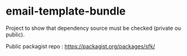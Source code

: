 # email-template-bundle

Project to show that dependency source must be checked (private ou public).

Public packagist repo :  https://packagist.org/packages/sfk/


